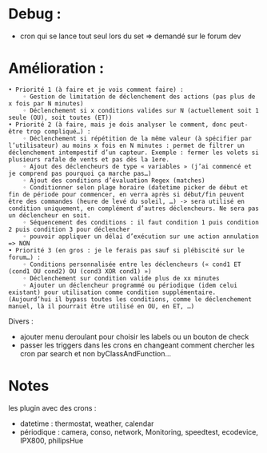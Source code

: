 # Debug :
  - cron qui se lance tout seul lors du set => demandé sur le forum dev

# Amélioration :

    • Priorité 1 (à faire et je vois comment faire) :
        ◦ Gestion de limitation de déclenchement des actions (pas plus de x fois par N minutes)
        ◦ Déclenchement si x conditions valides sur N (actuellement soit 1 seule (OU), soit toutes (ET))
    • Priorité 2 (à faire, mais je dois analyser le comment, donc peut-être trop compliqué…) :
        ◦ Déclenchement si répétition de la même valeur (à spécifier par l’utilisateur) au moins x fois en N minutes : permet de filtrer un déclenchement intempestif d’un capteur. Exemple : fermer les volets si plusieurs rafale de vents et pas dès la 1ere.
        ◦ Ajout des déclencheurs de type « variables » (j’ai commencé et je comprend pas pourquoi ça marche pas…)
        ◦ Ajout des conditions d’évaluation Regex (matches)
        ◦ Conditionner selon plage horaire (datetime picker de début et fin de période pour commencer, en verra après si début/fin peuvent être des commandes (heure de levé du soleil, …) -> sera utilisé en condition uniquement, en complément d’autres déclencheurs. Ne sera pas un déclencheur en soit.
        ◦ Séquencement des conditions : il faut condition 1 puis condition 2 puis condition 3 pour déclencher
        ◦ pouvoir appliquer un délai d’exécution sur une action annulation => NON
    • Priorité 3 (en gros : je le ferais pas sauf si plébiscité sur le forum…) :
        ◦ Conditions personnalisée entre les déclencheurs (« cond1 ET (cond1 OU cond2) OU (cond3 XOR cond1) »)
        ◦ Déclenchement sur condition valide plus de xx minutes
        ◦ Ajouter un déclencheur programmé ou périodique (idem celui existant) pour utilisation comme condition supplémentaire. (Aujourd’hui il bypass toutes les conditions, comme le déclenchement manuel, là il pourrait être utilisé en OU, en ET, …)

Divers :
  - ajouter menu deroulant pour choisir les labels ou un bouton de check
  - passer les triggers dans les crons en changeant comment chercher les cron par search et non byClassAndFunction...

# Notes
les plugin avec des crons :
- datetime : thermostat, weather, calendar
- périodique : camera, conso, network, Monitoring, speedtest, ecodevice, IPX800, philipsHue
